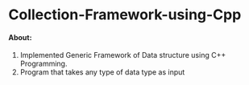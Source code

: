 # Collection-Framework-using-Cpp

#### About:
 1. Implemented Generic Framework of Data structure using C++ Programming.
 2. Program that takes any type of data type as input
